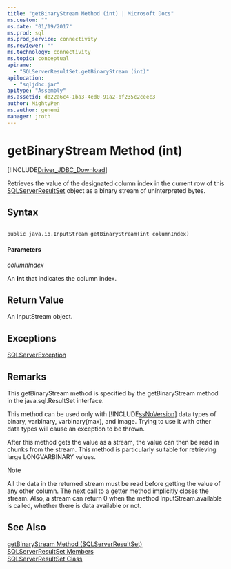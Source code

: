 ```yaml
---
title: "getBinaryStream Method (int) | Microsoft Docs"
ms.custom: ""
ms.date: "01/19/2017"
ms.prod: sql
ms.prod_service: connectivity
ms.reviewer: ""
ms.technology: connectivity
ms.topic: conceptual
apiname: 
  - "SQLServerResultSet.getBinaryStream (int)"
apilocation: 
  - "sqljdbc.jar"
apitype: "Assembly"
ms.assetid: de22a6c4-1ba3-4ed0-91a2-bf235c2ceec3
author: MightyPen
ms.author: genemi
manager: jroth
---
```

# getBinaryStream Method (int)
[!INCLUDE[Driver_JDBC_Download](../../../includes/driver_jdbc_download.md)]

  Retrieves the value of the designated column index in the current row of this [SQLServerResultSet](../../../connect/jdbc/reference/sqlserverresultset-class.md) object as a binary stream of uninterpreted bytes.  
  
## Syntax  
  
```  
  
public java.io.InputStream getBinaryStream(int columnIndex)  
```  
  
#### Parameters  
 *columnIndex*  
  
 An **int** that indicates the column index.  
  
## Return Value  
 An InputStream object.  
  
## Exceptions  
 [SQLServerException](../../../connect/jdbc/reference/sqlserverexception-class.md)  
  
## Remarks  
 This getBinaryStream method is specified by the getBinaryStream method in the java.sql.ResultSet interface.  
  
 This method can be used only with [!INCLUDE[ssNoVersion](../../../includes/ssnoversion-md.md)] data types of binary, varbinary, varbinary(max), and image. Trying to use it with other data types will cause an exception to be thrown.  
  
 After this method gets the value as a stream, the value can then be read in chunks from the stream. This method is particularly suitable for retrieving large LONGVARBINARY values.  
  
> [!NOTE]  
>  All the data in the returned stream must be read before getting the value of any other column. The next call to a getter method implicitly closes the stream. Also, a stream can return 0 when the method InputStream.available is called, whether there is data available or not.  
  
## See Also  
 [getBinaryStream Method &#40;SQLServerResultSet&#41;](../../../connect/jdbc/reference/getbinarystream-method-sqlserverresultset.md)   
 [SQLServerResultSet Members](../../../connect/jdbc/reference/sqlserverresultset-members.md)   
 [SQLServerResultSet Class](../../../connect/jdbc/reference/sqlserverresultset-class.md)  
  
  
